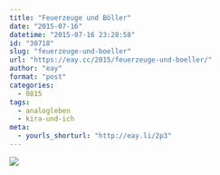 ```yaml
---
title: "Feuerzeuge und Böller"
date: "2015-07-16"
datetime: "2015-07-16 23:28:58"
id: "30718"
slug: "feuerzeuge-und-boeller"
url: "https://eay.cc/2015/feuerzeuge-und-boeller/"
author: "eay"
format: "post"
categories:
  - 0815
tags:
  - analogleben
  - kira-und-ich
meta:
  - yourls_shorturl: "http://eay.li/2p3"
---
```


![](https://eay.cc/uploads/2015/feuerzeuge-und-boeller.png)
